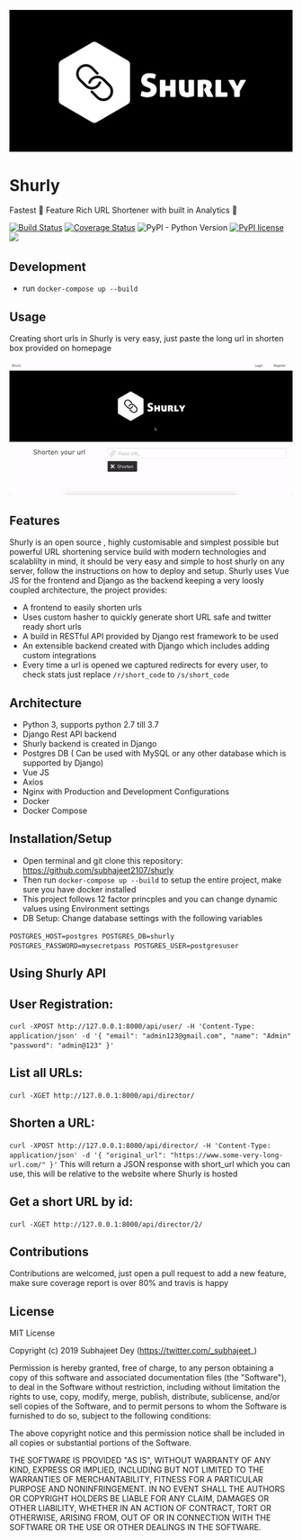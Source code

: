 <p align="center"><img src="https://github.com/subhajeet2107/shurly/blob/master/frontend/public/img/icons/shurly_main.png" /></p>

Shurly
======

Fastest 🚀 Feature Rich URL Shortener with built in Analytics 🐢

[![Build Status](https://travis-ci.com/subhajeet2107/shurly.svg?branch=master)](https://travis-ci.org/subhajeet2107/shurly)
[![Coverage Status](https://coveralls.io/repos/github/subhajeet2107/shurly/badge.svg?branch=master)](https://coveralls.io/github/subhajeet2107/shurly?branch=master)
![PyPI - Python Version](https://img.shields.io/pypi/pyversions/Django.svg)
[![PyPI license](https://img.shields.io/pypi/l/ansicolortags.svg)](https://pypi.python.org/pypi/ansicolortags/)
<a href="https://github.com/vchaptsev/cookiecutter-django-vue">
    <img src="https://img.shields.io/badge/built%20with-Cookiecutter%20Django%20Vue-blue.svg" />
</a>


## Development
+ run `docker-compose up --build`

## Usage

Creating short urls in Shurly is very easy, just paste the long url in shorten box provided on homepage

![How to use](https://github.com/subhajeet2107/shurly/blob/master/frontend/public/img/shurly_usage.gif)

## Features
Shurly is an open source , highly customisable and simplest possible but powerful URL shortening service build with modern technologies and scalablilty in mind, it should be very easy and simple to host shurly on any server, follow the instructions on how to deploy and setup. Shurly uses Vue JS for the frontend and Django as the backend keeping a very loosly coupled architecture, the project provides:
- A frontend to easily shorten urls
- Uses custom hasher to quickly generate short URL safe and twitter ready short urls
- A build in RESTful API provided by Django rest framework to be used
- An extensible backend created with Django which includes adding custom integrations
- Every time a url is opened we captured redirects for every user, to check stats just replace `/r/short_code` to `/s/short_code`

## Architecture

- Python 3, supports python 2.7 till 3.7
- Django Rest API backend
- Shurly backend is created in Django
- Postgres DB ( Can be used with MySQL or any other database which is supported by Django)
- Vue JS
- Axios
- Nginx with Production and Development Configurations
- Docker
- Docker Compose

## Installation/Setup

- Open terminal and git clone this repository: https://github.com/subhajeet2107/shurly
- Then run  `docker-compose up --build` to setup the entire project, make sure you have docker installed
- This project follows 12 factor princples and you can change dynamic values using Environment settings
- DB Setup: Change database settings with the following variables

`POSTGRES_HOST=postgres
POSTGRES_DB=shurly
POSTGRES_PASSWORD=mysecretpass
POSTGRES_USER=postgresuser
`

## Using Shurly API

User Registration:
------------------

`
curl -XPOST http://127.0.0.1:8000/api/user/ -H 'Content-Type: application/json' -d '{
"email": "admin123@gmail.com",
"name": "Admin"
"password": "admin@123"
}'
`

List all URLs:
------------------

`
curl -XGET http://127.0.0.1:8000/api/director/
`

Shorten a URL:
------------------

`
curl -XPOST http://127.0.0.1:8000/api/director/ -H 'Content-Type: application/json' -d '{
"original_url": "https://www.some-very-long-url.com/"
}'
`
This will return a JSON response with short_url which you can use, this will be relative to the website where Shurly is hosted

Get a short URL by id:
------------------

`
curl -XGET http://127.0.0.1:8000/api/director/2/
`


## Contributions

Contributions are welcomed, just open a pull request to add a new feature, make sure coverage report is over 80% and travis is happy


## License

MIT License

Copyright (c) 2019 Subhajeet Dey (https://twitter.com/_subhajeet_)

Permission is hereby granted, free of charge, to any person obtaining a copy
of this software and associated documentation files (the "Software"), to deal
in the Software without restriction, including without limitation the rights
to use, copy, modify, merge, publish, distribute, sublicense, and/or sell
copies of the Software, and to permit persons to whom the Software is
furnished to do so, subject to the following conditions:

The above copyright notice and this permission notice shall be included in all
copies or substantial portions of the Software.

THE SOFTWARE IS PROVIDED "AS IS", WITHOUT WARRANTY OF ANY KIND, EXPRESS OR
IMPLIED, INCLUDING BUT NOT LIMITED TO THE WARRANTIES OF MERCHANTABILITY,
FITNESS FOR A PARTICULAR PURPOSE AND NONINFRINGEMENT. IN NO EVENT SHALL THE
AUTHORS OR COPYRIGHT HOLDERS BE LIABLE FOR ANY CLAIM, DAMAGES OR OTHER
LIABILITY, WHETHER IN AN ACTION OF CONTRACT, TORT OR OTHERWISE, ARISING FROM,
OUT OF OR IN CONNECTION WITH THE SOFTWARE OR THE USE OR OTHER DEALINGS IN THE
SOFTWARE.


